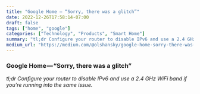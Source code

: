 ```yaml
---
title: "Google Home — “Sorry, there was a glitch”"
date: 2022-12-26T17:58:14-07:00
draft: false
tags: ["home", "google"]
categories: ["Technology", "Products", "Smart Home"]
summary: "tl;dr Configure your router to disable IPv6 and use a 2.4 GHz WiFi band if you're running into the same issue."
medium_url: "https://medium.com/@olshansky/google-home-sorry-there-was-a-glitch-7e77245692f7"
---
```


### Google Home — “Sorry, there was a glitch”

_tl;dr Configure your router to disable IPv6 and use a 2.4 GHz WiFi band if you’re running into the same issue._
